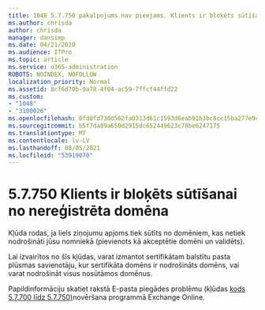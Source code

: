 ```yaml
---
title: 1048 5.7.750 pakalpojums nav pieejams. Klients ir bloķēts sūtīšanai no nereģistrētiem domēniem
ms.author: chrisda
author: chrisda
manager: dansimp
ms.date: 04/21/2020
ms.audience: ITPro
ms.topic: article
ms.service: o365-administration
ROBOTS: NOINDEX, NOFOLLOW
localization_priority: Normal
ms.assetid: 8cf6d70b-9a78-4f04-ac59-7ffcf44ffd22
ms.custom:
- "1048"
- "3100026"
ms.openlocfilehash: 0fd0fd730d562fa0313d61c1593d6eab91b3bc8cc15ba277e9cd4e4deb6901bd
ms.sourcegitcommit: b5f7da89a650d2915dc652449623c78be6247175
ms.translationtype: MT
ms.contentlocale: lv-LV
ms.lasthandoff: 08/05/2021
ms.locfileid: "53919070"
---
```

# <a name="57750-client-blocked-from-sending-from-unregistered-domain"></a>5.7.750 Klients ir bloķēts sūtīšanai no nereģistrēta domēna

Kļūda rodas, ja liels ziņojumu apjoms tiek sūtīts no domēniem, kas netiek nodrošināti jūsu nomniekā (pievienots kā akceptētie domēni un validēts).

Lai izvairītos no šīs kļūdas, varat izmantot sertifikātam balstītu pasta plūsmas savienotāju, kur sertifikāta domēns ir nodrošināts domēns, vai varat nodrošināt visus nosūtāmos domēnus.

Papildinformāciju skatiet rakstā E-pasta piegādes problēmu (kļūdas [kods 5.7.700 līdz 5.7.750)](https://go.microsoft.com/fwlink/?linkid=2164955)novēršana programmā Exchange Online.